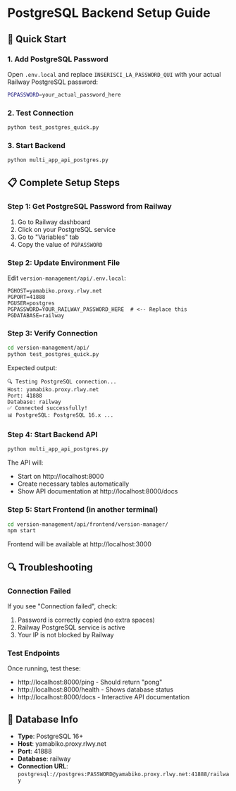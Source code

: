 # PostgreSQL Backend Setup Guide

## 🚀 Quick Start

### 1. Add PostgreSQL Password
Open `.env.local` and replace `INSERISCI_LA_PASSWORD_QUI` with your actual Railway PostgreSQL password:
```bash
PGPASSWORD=your_actual_password_here
```

### 2. Test Connection
```bash
python test_postgres_quick.py
```

### 3. Start Backend
```bash
python multi_app_api_postgres.py
```

## 📋 Complete Setup Steps

### Step 1: Get PostgreSQL Password from Railway
1. Go to Railway dashboard
2. Click on your PostgreSQL service
3. Go to "Variables" tab
4. Copy the value of `PGPASSWORD`

### Step 2: Update Environment File
Edit `version-management/api/.env.local`:
```env
PGHOST=yamabiko.proxy.rlwy.net
PGPORT=41888
PGUSER=postgres
PGPASSWORD=YOUR_RAILWAY_PASSWORD_HERE  # <-- Replace this
PGDATABASE=railway
```

### Step 3: Verify Connection
```bash
cd version-management/api/
python test_postgres_quick.py
```

Expected output:
```
🔍 Testing PostgreSQL connection...
Host: yamabiko.proxy.rlwy.net
Port: 41888
Database: railway
✅ Connected successfully!
📊 PostgreSQL: PostgreSQL 16.x ...
```

### Step 4: Start Backend API
```bash
python multi_app_api_postgres.py
```

The API will:
- Start on http://localhost:8000
- Create necessary tables automatically
- Show API documentation at http://localhost:8000/docs

### Step 5: Start Frontend (in another terminal)
```bash
cd version-management/api/frontend/version-manager/
npm start
```

Frontend will be available at http://localhost:3000

## 🔍 Troubleshooting

### Connection Failed
If you see "Connection failed", check:
1. Password is correctly copied (no extra spaces)
2. Railway PostgreSQL service is active
3. Your IP is not blocked by Railway

### Test Endpoints
Once running, test these:
- http://localhost:8000/ping - Should return "pong"
- http://localhost:8000/health - Shows database status
- http://localhost:8000/docs - Interactive API documentation

## 📝 Database Info
- **Type**: PostgreSQL 16+
- **Host**: yamabiko.proxy.rlwy.net
- **Port**: 41888
- **Database**: railway
- **Connection URL**: `postgresql://postgres:PASSWORD@yamabiko.proxy.rlwy.net:41888/railway`